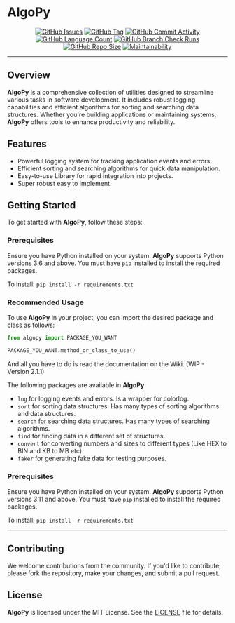 # AlgoPy

<div align="center">
    <a href="https://github.com/DefinetlyNotAI/AlgoPy/issues"><img src="https://img.shields.io/github/issues/DefinetlyNotAI/AlgoPy" alt="GitHub Issues"></a>
    <a href="https://github.com/DefinetlyNotAI/AlgoPy/tags"><img src="https://img.shields.io/github/v/tag/DefinetlyNotAI/AlgoPy" alt="GitHub Tag"></a>
    <a href="https://github.com/DefinetlyNotAI/AlgoPy/graphs/commit-activity"><img src="https://img.shields.io/github/commit-activity/t/DefinetlyNotAI/AlgoPy" alt="GitHub Commit Activity"></a>
    <a href="https://github.com/DefinetlyNotAI/AlgoPy/languages"><img src="https://img.shields.io/github/languages/count/DefinetlyNotAI/AlgoPy" alt="GitHub Language Count"></a>
    <a href="https://github.com/DefinetlyNotAI/AlgoPy/actions"><img src="https://img.shields.io/github/check-runs/DefinetlyNotAI/AlgoPy/main" alt="GitHub Branch Check Runs"></a>
    <a href="https://github.com/DefinetlyNotAI/AlgoPy"><img src="https://img.shields.io/github/repo-size/DefinetlyNotAI/AlgoPy" alt="GitHub Repo Size"></a>
    <a href="https://codeclimate.com/github/DefinetlyNotAI/AlgoPy/maintainability"><img src="https://api.codeclimate.com/v1/badges/a7972706e1244b994e3a/maintainability"  alt="Maintainability"/></a>
</div>

---

## Overview

**AlgoPy** is a comprehensive collection of utilities
designed to streamline various tasks in software development.
It includes robust logging capabilities and efficient algorithms for sorting and searching data structures.
Whether you're building applications or maintaining systems,
**AlgoPy** offers tools to enhance productivity and reliability.

## Features

- Powerful logging system for tracking application events and errors.
- Efficient sorting and searching algorithms for quick data manipulation.
- Easy-to-use Library for rapid integration into projects.
- Super robust easy to implement.

## Getting Started

To get started with **AlgoPy**, follow these steps:

### Prerequisites

Ensure you have Python installed on your system. **AlgoPy** supports Python versions 3.6 and above.
You must have `pip` installed to install the required packages.

To install: `pip install -r requirements.txt`

### Recommended Usage

To use **AlgoPy** in your project, you can import the desired package and class as follows:

```python
from algopy import PACKAGE_YOU_WANT

PACKAGE_YOU_WANT.method_or_class_to_use()
```

And all you have to do is read the documentation on the Wiki. (WIP - Version 2.1.1)

The following packages are available in **AlgoPy**:

- `log` for logging events and errors. Is a wrapper for colorlog.
- `sort` for sorting data structures. Has many types of sorting algorithms and data structures.
- `search` for searching data structures. Has many types of searching algorithms.
- `find` for finding data in a different set of structures.
- `convert` for converting numbers and sizes to different types (Like HEX to BIN and KB to MB etc).
- `faker` for generating fake data for testing purposes.

### Prerequisites

Ensure you have Python installed on your system. **AlgoPy** supports Python versions 3.11 and above.
You must have `pip` installed to install the required packages.

To install: `pip install -r requirements.txt`

---

## Contributing

We welcome contributions from the community.
If you'd like to contribute, please fork the repository,
make your changes, and submit a pull request.

## License

**AlgoPy** is licensed under the MIT License. See the [LICENSE](LICENSE) file for details.
